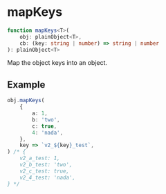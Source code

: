 # mapKeys

```ts
function mapKeys<T>(
    obj: plainObject<T>,
    cb: (key: string | number) => string | number
): plainObject<T>
```

Map the object keys into an object.

## Example

```ts
obj.mapKeys(
    {
        a: 1,
        b: 'two',
        c: true,
        4: 'nada',
    },
    key => `v2_${key}_test`,
) /* {
    v2_a_test: 1,
    v2_b_test: 'two',
    v2_c_test: true,
    v2_4_test: 'nada',
} */
```
